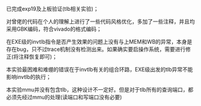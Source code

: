 已完成exp19及上板验证(tlb相关实验)；

对曾佬的代码在个人的理解上进行了一些代码风格优化，多加了一些注释，并且均采用GBK编码，符合vivado的格式编码；

在EXE级的invtlb指令是否产生效果的问题上没有与上MEM和WB的异常，本身是存在bug，只不过trace机制没有检测出来。如果确实要启操作系统，需要进行修正(将注释恢复即可)；

本实验最困难和难绷的错误在于invtlb有关的组合环路，EXE级出发的tlb异常不能影响invtlb的执行；

本实验mmu并没有包含tlb，这种设计不一定好。但是对于tlb所有的查询端口，都必须先经过mmu的处理(读端口和写端口没有必要)
